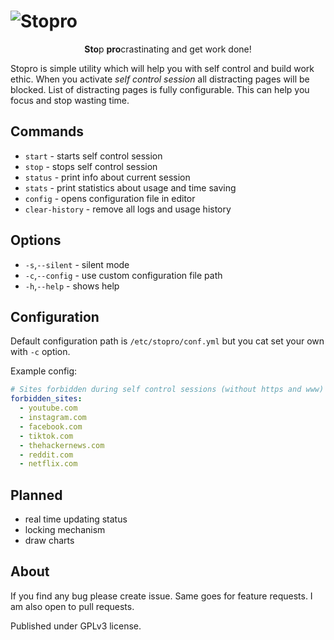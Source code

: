# ![Stopro](http://127.0.0.1:4000/assets/img/projects/stopro.svg)

<p align="center">
<b>Sto</b>p <b>pro</b>crastinating and get work done!
</p>

Stopro is simple utility which will help you with self control and build work ethic.
When you activate *self control session* all distracting pages will be blocked. List of
distracting pages is fully configurable. This can help you focus and stop wasting time.

## Commands
- `start`           - starts self control session
- `stop`            - stops self control session
- `status`          - print info about current session
- `stats`           - print statistics about usage and time saving
- `config`          - opens configuration file in editor
- `clear-history`   - remove all logs and usage history


## Options
- `-s`,`--silent` - silent mode
- `-c`,`--config` - use custom configuration file path
- `-h`,`--help`   - shows help

## Configuration
Default configuration path is `/etc/stopro/conf.yml` but you cat set your own with `-c`
option.

Example config:
```yml
# Sites forbidden during self control sessions (without https and www) 
forbidden_sites:
  - youtube.com
  - instagram.com
  - facebook.com
  - tiktok.com
  - thehackernews.com
  - reddit.com
  - netflix.com
```

## Planned
- real time updating status
- locking mechanism
- draw charts

## About
If you find any bug please create issue. Same goes for feature requests. I am also open
to pull requests.

Published under GPLv3 license.
